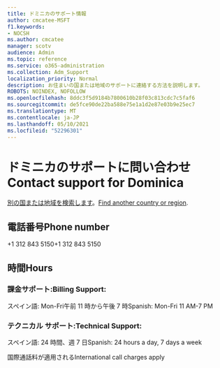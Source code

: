 ```yaml
---
title: ドミニカのサポート情報
author: cmcatee-MSFT
f1.keywords:
- NOCSH
ms.author: cmcatee
manager: scotv
audience: Admin
ms.topic: reference
ms.service: o365-administration
ms.collection: Adm_Support
localization_priority: Normal
description: お住まいの国または地域のサポートに連絡する方法を説明します。
ROBOTS: NOINDEX, NOFOLLOW
ms.openlocfilehash: 8ddc3f5d9184b7800610b28f03c813cdc7c5faf6
ms.sourcegitcommit: de5fce90de22ba588e75e1a1d2e87e03b9e25ec7
ms.translationtype: MT
ms.contentlocale: ja-JP
ms.lasthandoff: 05/10/2021
ms.locfileid: "52296301"
---
```

# <a name="contact-support-for-dominica"></a><span data-ttu-id="3aabb-103">ドミニカのサポートに問い合わせ</span><span class="sxs-lookup"><span data-stu-id="3aabb-103">Contact support for Dominica</span></span>

<span data-ttu-id="3aabb-104">[別の国または地域を検索します](../../business-video/get-help-support.md)。</span><span class="sxs-lookup"><span data-stu-id="3aabb-104">[Find another country or region](../../business-video/get-help-support.md).</span></span>

## <a name="phone-number"></a><span data-ttu-id="3aabb-105">電話番号</span><span class="sxs-lookup"><span data-stu-id="3aabb-105">Phone number</span></span>
<span data-ttu-id="3aabb-106">+1 312 843 5150</span><span class="sxs-lookup"><span data-stu-id="3aabb-106">+1 312 843 5150</span></span>

## <a name="hours"></a><span data-ttu-id="3aabb-107">時間</span><span class="sxs-lookup"><span data-stu-id="3aabb-107">Hours</span></span>
### <a name="billing-support"></a><span data-ttu-id="3aabb-108">課金サポート:</span><span class="sxs-lookup"><span data-stu-id="3aabb-108">Billing Support:</span></span>

<span data-ttu-id="3aabb-109">スペイン語: Mon-Fri午前 11 時から午後 7 時</span><span class="sxs-lookup"><span data-stu-id="3aabb-109">Spanish: Mon-Fri 11 AM-7 PM</span></span>

### <a name="technical-support"></a><span data-ttu-id="3aabb-110">テクニカル サポート:</span><span class="sxs-lookup"><span data-stu-id="3aabb-110">Technical Support:</span></span>

<span data-ttu-id="3aabb-111">スペイン語: 24 時間、週 7 日</span><span class="sxs-lookup"><span data-stu-id="3aabb-111">Spanish: 24 hours a day, 7 days a week</span></span>

<span data-ttu-id="3aabb-112">国際通話料が適用される</span><span class="sxs-lookup"><span data-stu-id="3aabb-112">International call charges apply</span></span>
